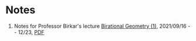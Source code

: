 # Notes


1. Notes for Professor Birkar's lecture [Birational Geometry (1)](https://ymsc.tsinghua.edu.cn/info/1047/1609.htm),
   2021/09/16 -- 12/23, [PDF](https://mathjiajia.github.io/pdf/MMP_Tsinghua.pdf)


